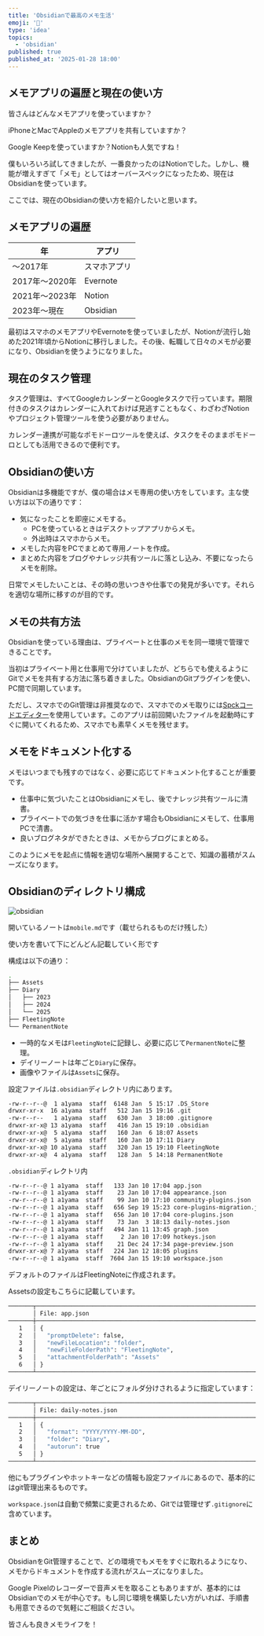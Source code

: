 ```yaml
---
title: 'Obsidianで最高のメモ生活'
emoji: '📝'
type: 'idea'
topics:
  - 'obsidian'
published: true
published_at: '2025-01-28 18:00'
---
```


## メモアプリの遍歴と現在の使い方

皆さんはどんなメモアプリを使っていますか？

iPhoneとMacでAppleのメモアプリを共有していますか？

Google Keepを使っていますか？Notionも人気ですね！

僕もいろいろ試してきましたが、一番良かったのはNotionでした。しかし、機能が増えすぎて「メモ」としてはオーバースペックになったため、現在はObsidianを使っています。

ここでは、現在のObsidianの使い方を紹介したいと思います。

## メモアプリの遍歴

| 年             | アプリ       |
| -------------- | ------------ |
| 〜2017年       | スマホアプリ |
| 2017年〜2020年 | Evernote     |
| 2021年〜2023年 | Notion       |
| 2023年〜現在   | Obsidian     |

最初はスマホのメモアプリやEvernoteを使っていましたが、Notionが流行し始めた2021年頃からNotionに移行しました。その後、転職して日々のメモが必要になり、Obsidianを使うようになりました。

## 現在のタスク管理

タスク管理は、すべてGoogleカレンダーとGoogleタスクで行っています。期限付きのタスクはカレンダーに入れておけば見逃すこともなく、わざわざNotionやプロジェクト管理ツールを使う必要がありません。

カレンダー連携が可能なポモドーロツールを使えば、タスクをそのままポモドーロとしても活用できるので便利です。

## Obsidianの使い方

Obsidianは多機能ですが、僕の場合はメモ専用の使い方をしています。主な使い方は以下の通りです：

- 気になったことを即座にメモする。
  - PCを使っているときはデスクトップアプリからメモ。
  - 外出時はスマホからメモ。
- メモした内容をPCでまとめて専用ノートを作成。
- まとめた内容をブログやナレッジ共有ツールに落とし込み、不要になったらメモを削除。

日常でメモしたいことは、その時の思いつきや仕事での発見が多いです。それらを適切な場所に移すのが目的です。

## メモの共有方法

Obsidianを使っている理由は、プライベートと仕事のメモを同一環境で管理できることです。

当初はプライベート用と仕事用で分けていましたが、どちらでも使えるようにGitでメモを共有する方法に落ち着きました。ObsidianのGitプラグインを使い、PC間で同期しています。

ただし、スマホでのGit管理は非推奨なので、スマホでのメモ取りには[Spckコードエディター](https://play.google.com/store/apps/details?id=io.spck&hl=ja)を使用しています。このアプリは前回開いたファイルを起動時にすぐに開いてくれるため、スマホでも素早くメモを残せます。

## メモをドキュメント化する

メモはいつまでも残すのではなく、必要に応じてドキュメント化することが重要です。

- 仕事中に気づいたことはObsidianにメモし、後でナレッジ共有ツールに清書。
- プライベートでの気づきを仕事に活かす場合もObsidianにメモして、仕事用PCで清書。
- 良いブログネタができたときは、メモからブログにまとめる。

このようにメモを起点に情報を適切な場所へ展開することで、知識の蓄積がスムーズになります。

## Obsidianのディレクトリ構成

![obsidian](https://storage.googleapis.com/zenn-user-upload/7b5461f33000-20250115.png)

開いているノートは`mobile.md`です（載せられるものだけ残した）

使い方を書いて下にどんどん記載していく形です

構成は以下の通り：

```bash
.
├── Assets
├── Diary
│   ├── 2023
│   ├── 2024
│   └── 2025
├── FleetingNote
└── PermanentNote
```

- 一時的なメモは`FleetingNote`に記録し、必要に応じて`PermanentNote`に整理。
- デイリーノートは年ごと`Diary`に保存。
- 画像やファイルは`Assets`に保存。

設定ファイルは`.obsidian`ディレクトリ内にあります。

```bash
-rw-r--r--@  1 a1yama  staff  6148 Jan  5 15:17 .DS_Store
drwxr-xr-x  16 a1yama  staff   512 Jan 15 19:16 .git
-rw-r--r--   1 a1yama  staff   630 Jan  3 18:00 .gitignore
drwxr-xr-x@ 13 a1yama  staff   416 Jan 15 19:10 .obsidian
drwxr-xr-x@  5 a1yama  staff   160 Jan  6 18:07 Assets
drwxr-xr-x@  5 a1yama  staff   160 Jan 10 17:11 Diary
drwxr-xr-x@ 10 a1yama  staff   320 Jan 15 19:10 FleetingNote
drwxr-xr-x@  4 a1yama  staff   128 Jan  5 14:18 PermanentNote
```

`.obsidian`ディレクトリ内

```bash
-rw-r--r--@ 1 a1yama  staff   133 Jan 10 17:04 app.json
-rw-r--r--@ 1 a1yama  staff    23 Jan 10 17:04 appearance.json
-rw-r--r--@ 1 a1yama  staff    99 Jan 10 17:10 community-plugins.json
-rw-r--r--@ 1 a1yama  staff   656 Sep 19 15:23 core-plugins-migration.json
-rw-r--r--@ 1 a1yama  staff   656 Jan 10 17:04 core-plugins.json
-rw-r--r--@ 1 a1yama  staff    73 Jan  3 18:13 daily-notes.json
-rw-r--r--@ 1 a1yama  staff   494 Jan 11 13:45 graph.json
-rw-r--r--@ 1 a1yama  staff     2 Jan 10 17:09 hotkeys.json
-rw-r--r--@ 1 a1yama  staff    21 Dec 24 17:34 page-preview.json
drwxr-xr-x@ 7 a1yama  staff   224 Jan 12 18:05 plugins
-rw-r--r--@ 1 a1yama  staff  7604 Jan 15 19:10 workspace.json
```

デフォルトのファイルはFleetingNoteに作成されます。

Assetsの設定もこちらに記載しています。

```bash
───────┬─────────────────────────────────────────────────────────────────────────────────────────────────────────────────────────────────────────
       │ File: app.json
───────┼─────────────────────────────────────────────────────────────────────────────────────────────────────────────────────────────────────────
   1   │ {
   2   │   "promptDelete": false,
   3   │   "newFileLocation": "folder",
   4   │   "newFileFolderPath": "FleetingNote",
   5   │   "attachmentFolderPath": "Assets"
   6   │ }
───────┴─────────────────────────────────────────────────────────────────────────────────────────────────────────────────────────────────────────
```

デイリーノートの設定は、年ごとにフォルダ分けされるように指定しています：

```bash
───────┬─────────────────────────────────────────────────────────────────────────────────────────────────────────────────────────────────────────
       │ File: daily-notes.json
───────┼─────────────────────────────────────────────────────────────────────────────────────────────────────────────────────────────────────────
   1   │ {
   2   │   "format": "YYYY/YYYY-MM-DD",
   3   │   "folder": "Diary",
   4   │   "autorun": true
   5   │ }
───────┴─────────────────────────────────────────────────────────────────────────────────────────────────────────────────────────────────────────
```

他にもプラグインやホットキーなどの情報も設定ファイルにあるので、基本的にはgit管理出来るものです。

`workspace.json`は自動で頻繁に変更されるため、Gitでは管理せず`.gitignore`に含めています。

## まとめ

ObsidianをGit管理することで、どの環境でもメモをすぐに取れるようになり、メモからドキュメントを作成する流れがスムーズになりました。

Google Pixelのレコーダーで音声メモを取ることもありますが、基本的にはObsidianでのメモが中心です。もし同じ環境を構築したい方がいれば、手順書も用意できるので気軽にご相談ください。

皆さんも良きメモライフを！
